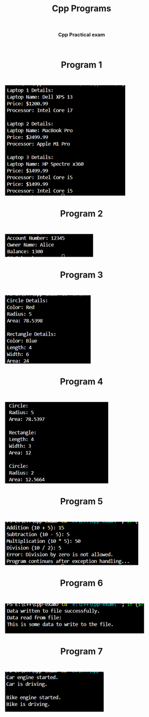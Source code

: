 <h1 align="center">Cpp Programs</h1>
<br>

<h3 align="center">Cpp Practical exam</h3>
<br>

<h1 align="center">Program 1</h1>
<br>


![Demo App](./images/cpp1.png)
<br>

<h1 align="center">Program 2</h1>
<br>


![Demo App](./images/cpp2.png)
<br>

<h1 align="center">Program 3</h1>
<br>


![Demo App](./images/cpp3.png)
<br>

<h1 align="center">Program 4</h1>
<br>


![Demo App](./images/cpp4.png)
<br>

<h1 align="center">Program 5</h1>
<br>


![Demo App](./images/cpp5.png)
<br>

<h1 align="center">Program 6</h1>
<br>


![Demo App](./images/cpp6.png)
<br>

<h1 align="center">Program 7</h1>
<br>


![Demo App](./images/cpp7.png)
<br>





